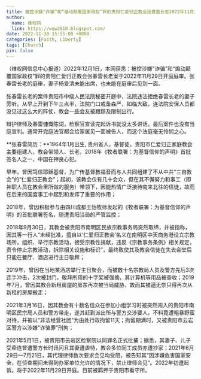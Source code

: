 ```yaml
---
title: 被控涉嫌"诈骗”和“煽动颠覆国家政权”罪的贵阳仁爱归正教会张春雷长老2022年11月29日庭审情况通报
author:
  name: 维权网
  link: https://wqw2010.blogspot.com/
date: 2022-11-30 15:55:00 +0800
categories: [Faith, Liberty]
tags: [Church]
pin: false
---
```


（维权网信息中心报道）2022年12月1日，本网获悉：被控涉嫌"诈骗”和“煽动颠覆国家政权”罪的贵阳仁爱归正教会张春雷长老案于2022年11月29日开庭庭审。张春雷长老的庭审，妻子杨爱清未能出席，也未能在庭审后见到一面。

张春雷长老的案件贵阳市中级人民法院秘密开庭中，法院违法拒绝春雷长老的妻子旁听。从早上开到下午三点半，法院门口戒备森严，如临大敌，连法院安保人员都没见过这么大的阵仗，教会一些会友被跟踪及限制出行。

辩护律师及春雷慷慨陈词，检察官宣读完起诉书就没太多讲话。最后案件也没有当庭宣判。通常开完庭法官都会给家属见一面被告人，而这个法庭毫无怜悯之心。

**张春雷简历：**1964年1月出生, 贵州省人，基督徒，贵阳市仁爱归正家庭教会主要组建人，教会带领人、长老，2018年《牧者联署：为基督信仰的声明》首批签名人之一，中国在押良心犯。

早年，曾因笃信耶稣基督，为广传基督教福音而与人共同组建了不从中共“三自教会”的“仁爱归正教会”；起初，该教会仅有几十会众，但在其不懈努力和事工（即神职人员在教会里所做的服务）带领下，因能热情广泛接待南来北往的信徒，故而在后来的国度事工中起到和发挥了重要的作用；

2018年，曾因积极参与由四川成都王怡牧师发起的《牧者联署：为基督信仰的声明》的首批联署签名，随遭贵阳当局的严管监控；

2018年9月30日，其教会被贵阳市南明区民族宗教事务局突然取缔，并被指称，因其等一行人“未经批准，擅自以‘仁爱归正教会’名义在南明区中天商务港设立宗教场所，组织、举行宗教活动，接受宗教性捐献，违反《宗教事务条例》相关规定，责令停止宗教活动，拆除相关设施和标识”，最终致使其及教会信徒在失去会堂后只能在餐厅、酒店进行主日敬拜；

2019年，曾因在当地某酒店举行主日聚会，而被数十名宗教局人员及警方先后3次连手冲击，2次被封门，敬拜所用的十字架被强摘，其计算机等用品被查收；2019年7月，曾因其教会新租房屋的房东再次被当局威胁，故而其被逼无奈只得再次从新租的房屋搬走；

2021年3月16日，因其教会有十数名信众在参加小组学习时被突然闯入的贵阳市南明区民宗局人员和警方带走，遂其赶到派出所与警方交涉要人，不料竟遭粗暴野蛮对待，并被以“非法经营社团”为由处行政拘留11天；拘留期满时，又被贵阳市云岩区警方以涉嫌“诈骗罪”刑拘；

2021年5月1日，被贵阳市云岩区检察院以同罪名正式批捕；据悉，其妻子、儿子受牵连曾遭警方长时讯问且其妻遭虐待，教会多位同工成员亦遭抄家；2021年6月29日—7月21日，其代理律师数次要求会见均受阻，被告知其“因涉嫌危害国家安全，在侦查期间未得到办案单位允许的情况下，禁止律师会见”。2022年初遭起诉。将于2022年11月29日开庭。目前被羁押于贵阳市看守所。









